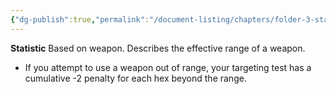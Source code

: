 ```yaml
---
{"dg-publish":true,"permalink":"/document-listing/chapters/folder-3-statistics/weapon-stats/range/"}
---
```


**Statistic**
Based on weapon. Describes the effective range of a weapon.
- If you attempt to use a weapon out of range, your targeting test has a cumulative -2 penalty for each hex beyond the range.